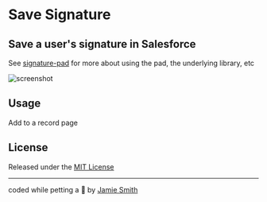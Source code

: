 # Save Signature

## Save a user's signature in Salesforce

See [signature-pad](https://github.com/jsmithdev/signature-pad) for more about using the pad, the underlying library, etc

![screenshot](https://i.imgur.com/Bv99fIg.png)

## Usage

Add to a record page

## License

Released under the [MIT License](http://www.opensource.org/licenses/MIT)

---

coded while petting a 🐶 by [Jamie Smith](https://jsmith.dev)
